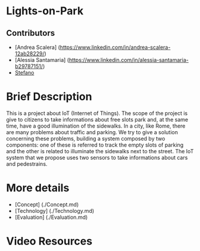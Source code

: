 # Lights-on-Park

## Contributors
- [Andrea Scalera] (https://www.linkedin.com/in/andrea-scalera-12ab28229/)
- [Alessia Santamaria] (https://www.linkedin.com/in/alessia-santamaria-b29787151/)
- [Stefano]()

# Brief Description
This is a project about IoT (Internet of Things). The scope of the project is give to citizens to take informations about free slots park and, at the same time, have a good illumination of the sidewalks.
In a city, like Rome, there are many problems about traffic and parking. We try to give a solution concerning these problems, building a system composed by two components: one of these is referred to track the empty slots of parking and the other is related to illuminate the sidewalks next to the street. The IoT system that we propose uses two sensors to take informations about cars and pedestrains. 

# More details
- [Concept] (./Concept.md)
- [Technology] (./Technology.md)
- [Evaluation] (./Evaluation.md)

# Video Resources
